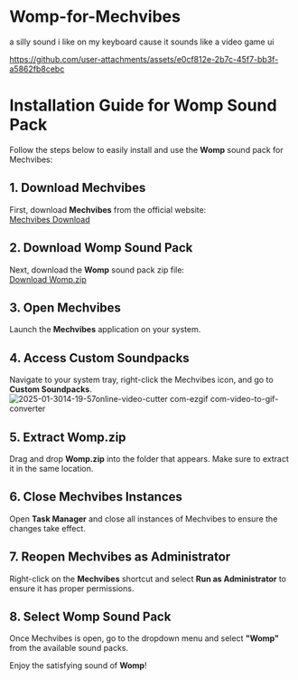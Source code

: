 # Womp-for-Mechvibes
a silly sound i like on my keyboard cause it sounds like a video game ui


https://github.com/user-attachments/assets/e0cf812e-2b7c-45f7-bb3f-a5862fb8cebc

# Installation Guide for Womp Sound Pack

Follow the steps below to easily install and use the **Womp** sound pack for Mechvibes:

## 1. Download Mechvibes
First, download **Mechvibes** from the official website:  
[Mechvibes Download](https://mechvibes.com/)

## 2. Download Womp Sound Pack
Next, download the **Womp** sound pack zip file:  
[Download Womp.zip](https://github.com/punishedunder/Womp-for-Mechvibes/releases/tag/mechvibes)

## 3. Open Mechvibes
Launch the **Mechvibes** application on your system.

## 4. Access Custom Soundpacks
Navigate to your system tray, right-click the Mechvibes icon, and go to **Custom Soundpacks**.
![2025-01-3014-19-57online-video-cutter com-ezgif com-video-to-gif-converter](https://github.com/user-attachments/assets/252398d8-1330-4aa8-8114-de52aaf3c620)


## 5. Extract Womp.zip
Drag and drop **Womp.zip** into the folder that appears. Make sure to extract it in the same location.

## 6. Close Mechvibes Instances
Open **Task Manager** and close all instances of Mechvibes to ensure the changes take effect.

## 7. Reopen Mechvibes as Administrator
Right-click on the **Mechvibes** shortcut and select **Run as Administrator** to ensure it has proper permissions.

## 8. Select Womp Sound Pack
Once Mechvibes is open, go to the dropdown menu and select **"Womp"** from the available sound packs.

Enjoy the satisfying sound of **Womp**!

